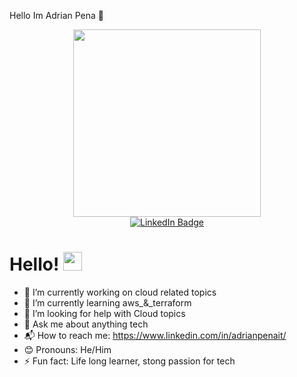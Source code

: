 Hello Im Adrian Pena 👋

<div id="header" align="center">
  <img src="https://media4.giphy.com/media/WFZvB7VIXBgiz3oDXE/giphy.gif?cid=790b7611053dcd76b4d51955483989e4da4319c730ac3c8f&rid=giphy.gif&ct=s" width="300"/>
</div>

<div id="badges" align="center">
  <a href="https://www.linkedin.com/in/adrianpenait/">
    <img src="https://img.shields.io/badge/LinkedIn-blue?style=for-the-badge&logo=linkedin&logoColor=white" alt="LinkedIn Badge"/>
  </a>
</div>

<h1>
  Hello!
  <img src="https://media.giphy.com/media/hvRJCLFzcasrR4ia7z/giphy.gif" width="30px"/>
</h1>






- 🔭 I’m currently working on cloud related topics
- 🌱 I’m currently learning aws_&_terraform
- 🤔 I’m looking for help with Cloud topics
- 💬 Ask me about anything tech
- 📬 How to reach me: https://www.linkedin.com/in/adrianpenait/
- 😊 Pronouns: He/Him
- ⚡ Fun fact: Life long learner, stong passion for tech
